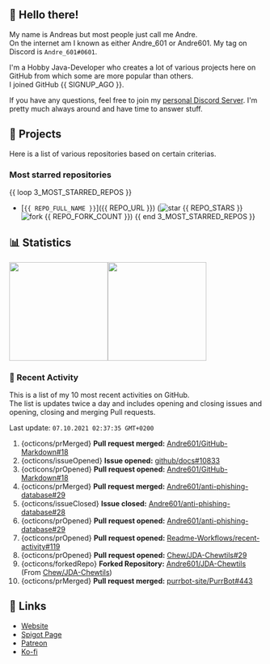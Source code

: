 <!-- Links -->
[purr]: https://purrbot.site
[discord]: https://discord.gg/6dazXp6
[website]: https://andre601.ch
[spigot]: https://www.spigotmc.org/resources/authors/56829/
[patreon]: https://patreon.com/andre_601
[ko-fi]: https://ko-fi.com/andre_601

<!-- SVGs -->
[star]: https://cdn.jsdelivr.net/gh/Readme-Workflows/Readme-Icons@main/icons/octicons/StarredRepository.svg
[fork]: https://cdn.jsdelivr.net/gh/Readme-Workflows/Readme-Icons@main/icons/octicons/ForkedRepository.svg

## 👋 Hello there!
My name is Andreas but most people just call me Andre.  
On the internet am I known as either Andre_601 or Andre601. My tag on Discord is `Andre_601#0601`.

I'm a Hobby Java-Developer who creates a lot of various projects here on GitHub from which some are more popular than others.  
I joined GitHub {{ SIGNUP_AGO }}.

If you have any questions, feel free to join my [personal Discord Server][discord]. I'm pretty much always around and have time to answer stuff.

## 📁 Projects
Here is a list of various repositories based on certain criterias.

### Most starred repositories

{{ loop 3_MOST_STARRED_REPOS }}
- [`{{ REPO_FULL_NAME }}`]({{ REPO_URL }}) (![star] {{ REPO_STARS }} ![fork] {{ REPO_FORK_COUNT }})
{{ end 3_MOST_STARRED_REPOS }}

## 📊 Statistics
<img height="195px" src="https://github-readme-stats.vercel.app/api?username=Andre601&show_icons=true&hide_rank=true&title_color=3498db&bg_color=ffffff00&text_color=718096&disable_animations=true"><img height="195px" src="https://github-readme-stats.vercel.app/api/top-langs?username=Andre601&layout=compact&title_color=3498db&bg_color=ffffff00&text_color=718096">

### 📜 Recent Activity
This is a list of my 10 most recent activities on GitHub.  
The list is updates twice a day and includes opening and closing issues and opening, closing and merging Pull requests.

<!--RECENT_ACTIVITY:last_update-->
Last update: `07.10.2021 02:37:35 GMT+0200`
<!--RECENT_ACTIVITY:last_update_end-->
<!--RECENT_ACTIVITY:start-->
1. {octicons/prMerged} **Pull request merged:** [Andre601/GitHub-Markdown#18](https://github.com/Andre601/GitHub-Markdown/pull/18)
2. {octicons/issueOpened} **Issue opened:** [github/docs#10833](https://github.com/github/docs/issues/10833)
3. {octicons/prOpened} **Pull request opened:** [Andre601/GitHub-Markdown#18](https://github.com/Andre601/GitHub-Markdown/pull/18)
4. {octicons/prMerged} **Pull request merged:** [Andre601/anti-phishing-database#29](https://github.com/Andre601/anti-phishing-database/pull/29)
5. {octicons/issueClosed} **Issue closed:** [Andre601/anti-phishing-database#28](https://github.com/Andre601/anti-phishing-database/issues/28)
6. {octicons/prOpened} **Pull request opened:** [Andre601/anti-phishing-database#29](https://github.com/Andre601/anti-phishing-database/pull/29)
7. {octicons/prOpened} **Pull request opened:** [Readme-Workflows/recent-activity#119](https://github.com/Readme-Workflows/recent-activity/pull/119)
8. {octicons/prOpened} **Pull request opened:** [Chew/JDA-Chewtils#29](https://github.com/Chew/JDA-Chewtils/pull/29)
9. {octicons/forkedRepo} **Forked Repository:** [Andre601/JDA-Chewtils](https://github.com/Andre601/JDA-Chewtils) (From [Chew/JDA-Chewtils](https://github.com/Chew/JDA-Chewtils))
10. {octicons/prMerged} **Pull request merged:** [purrbot-site/PurrBot#443](https://github.com/purrbot-site/PurrBot/pull/443)
<!--RECENT_ACTIVITY:end-->

## 🔗 Links
- [Website]
- [Spigot Page][spigot]
- [Patreon]
- [Ko-fi]
